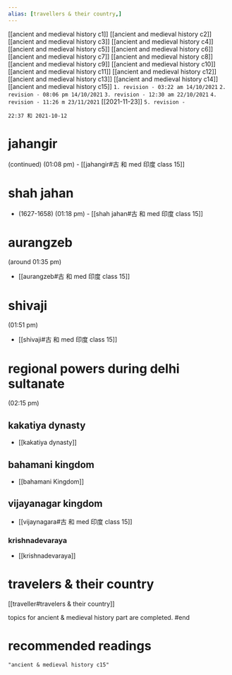 ```yaml
---
alias: [travellers & their country,]
---
```

[[ancient and medieval history c1]] [[ancient and medieval history c2]] [[ancient and medieval history c3]] [[ancient and medieval history c4]]
[[ancient and medieval history c5]] [[ancient and medieval history c6]] [[ancient and medieval history c7]] [[ancient and medieval history c8]]
[[ancient and medieval history c9]] [[ancient and medieval history c10]] [[ancient and medieval history c11]] [[ancient and medieval history c12]]
[[ancient and medieval history c13]] [[ancient and medieval history c14]] [[ancient and medieval history c15]]
`1. revision - 03:22 am 14/10/2021`
`2. revision - 08:06 pm 14/10/2021`
`3. revision - 12:30 am 22/10/2021`
`4. revision - 11:26 m 23/11/2021` [[2021-11-23]]
`5. revision - `
		
`22:37 和 2021-10-12`

# jahangir
(continued) (01:08 pm) - [[jahangir#古 和 med 印度 class 15]]
# shah jahan
- (1627-1658) (01:18 pm) - [[shah jahan#古 和 med 印度 class 15]]
# aurangzeb
(around 01:35 pm)
- [[aurangzeb#古 和 med 印度 class 15]]
# shivaji
(01:51 pm)
- [[shivaji#古 和 med 印度 class 15]]
# regional powers during delhi sultanate
(02:15 pm)
## kakatiya dynasty
- [[kakatiya dynasty]]
## bahamani kingdom
- [[bahamani Kingdom]]
## vijayanagar kingdom
- [[vijaynagara#古 和 med 印度 class 15]]
### krishnadevaraya
- [[krishnadevaraya]]
# travelers & their country
[[traveller#travelers & their country]]

topics for ancient & medieval history part are completed. #end 
# recommended readings

```query 2022-03-28 18:17
"ancient & medieval history c15"
```